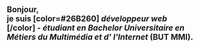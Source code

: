  Bonjour, <br />
  je suis [color=#26B260] *développeur web* [/color] - *étudiant en Bachelor Universitaire en Métiers du Multimédia et d' l'Internet* (BUT MMI).
  --- 
  
 
 
 
 
 



